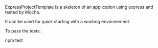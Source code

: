 ExpressProjectTemplate is a skeleton of an application using express and tested by Mocha.

It can be used for quick starting with a working environement.

To pass the tests:

  npm test
